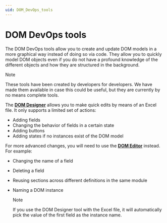 ```yaml
---
uid: DOM_DevOps_tools
---
```


# DOM DevOps tools

The DOM DevOps tools allow you to create and update DOM models in a more graphical way instead of doing so via code. They allow you to quickly model DOM objects even if you do not have a profound knowledge of the different objects and how they are structured in the background.

> [!NOTE]
> These tools have been created by developers for developers. We have made them available in case this could be useful, but they are currently by no means complete tools.

The [**DOM Designer**](xref:DOM_Designer_Excel) allows you to make quick edits by means of an Excel file. It only supports a limited set of actions:

- Adding fields
- Changing the behavior of fields in a certain state
- Adding buttons
- Adding states if no instances exist of the DOM model

For more advanced changes, you will need to use the [**DOM Editor**](xref:DOM_editor) instead. For example:

- Changing the name of a field
- Deleting a field
- Reusing sections across different definitions in the same module
- Naming a DOM instance

  > [!NOTE]
  > If you use the DOM Designer tool with the Excel file, it will automatically pick the value of the first field as the instance name.
